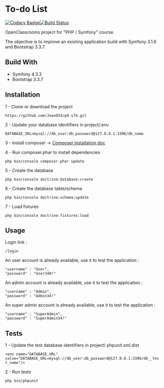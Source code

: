 # To-do List

[![Codacy Badge](https://api.codacy.com/project/badge/Grade/29619d0122614401be96c403530b3df5)](https://www.codacy.com/app/JeanD34/p8-sf4?utm_source=github.com&amp;utm_medium=referral&amp;utm_content=JeanD34/p8-sf4&amp;utm_campaign=Badge_Grade)[![Build Status](https://travis-ci.com/JeanD34/p8-sf4.svg?branch=master)](https://travis-ci.com/JeanD34/p8-sf4)


OpenClassrooms project for "PHP / Symfony" course.

The objective is to improve an existing application build with Symfony 3.1.6 and Bootstrap 3.3.7.

## Build With

- Symfony 4.3.3
- Bootstrap 3.3.7

## Installation

1 - Clone or download the project

```https://github.com/JeanD34/p8-sf4.git```

2 - Update your database identifiers in project/.env

```DATABASE_URL=mysql://db_user:db_password@127.0.0.1:3306/db_name```

3 - Install composer -> [Composer installation doc](https://getcomposer.org/download/)

4 - Run composer.phar to install dependencies

```php bin/console composer.phar update```

5 - Create the database

```php bin/console doctrine:database:create```

6 - Create the database table/schema

```php bin/console doctrine:schema:update```

7 - Load fixtures

```php bin/console doctrine:fixtures:load```

## Usage

Login link :

```/login```

An user account is already available, use it to test the application :

```
"username" : "User",
"password" : "User340!"
```

An admin account is already available, use it to test the application :

```
"username" : "Admin",
"password" : "Admin34!"
```

An super admin account is already available, use it to test the application :

```
"username" : "SuperAdmin",
"password" : "SuperAdmin34!"
```

## Tests

1 - Update the test database identifiers in project/
phpunit.xml.dist

```<env name="DATABASE_URL" value="DATABASE_URL=mysql://db_user:db_password@127.0.0.1:3306/db__test_name"/>```

2 - Run tests

```php bin/phpunit```

